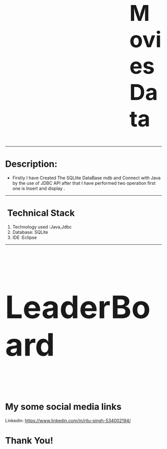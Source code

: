   
<!DOCTYPE html>
<html lang="en">
<head>
    <meta charset="UTF-8">
    <meta http-equiv="X-UA-Compatible" content="IE=edge">
    <meta name="viewport" content="width=device-width, initial-scale=1.0">
 
</head>
<body>
    <h1  style=" font-size: 70px;
             margin-left: 400px;" >Movies Data</h1>
    <hr>
    <h1>
        Description:
    </h1>
    <ul>
        <li>
             Firstly I have Created The SQLlite DataBase mdb and Connect with Java by the use of JDBC API after that  I have performed two operation first one is Insert and display 
             .
        </li>
        </ul>
    <hr>
    <h1>
        <img src="https://github.githubassets.com/images/icons/emoji/unicode/1f680.png" alt="">
        Technical Stack
    </h1>
    <ol>
        <li>
            Technology used :Java,Jdbc
        </li>
        <li>
            Database: SQLite
        </li>
        <li>
            IDE :Eclipse 
        </li>
    </ol>
    <hr>
    <h1 style="font-size: 100px;">
        LeaderBoard 
    </h1>
    
  <img src="https://github.githubassets.com/images/icons/emoji/unicode/1f680.png" alt="">
    <img src="Screenshot (295).png" alt="">
   
 <h1>My some social media links</h1>
      <p>Linkedin: <a href="https://www.linkedin.com/in/ritu-singh-534002194/" rel="nofollow">https://www.linkedin.com/in/ritu-singh-534002194/</a>
     
     
 <h1>Thank You! </h1>
    
</body>
</html>
